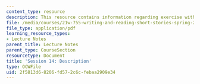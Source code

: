 ```yaml
---
content_type: resource
description: This resource contains information regarding exercise with description.
file: /media/courses/21w-755-writing-and-reading-short-stories-spring-2012/2f5813d68206fd572c6cfebaa2909e34_MIT21W_755S12_ses14.pdf
file_type: application/pdf
learning_resource_types:
- Lecture Notes
parent_title: Lecture Notes
parent_type: CourseSection
resourcetype: Document
title: 'Session 14: Description'
type: OCWFile
uid: 2f5813d6-8206-fd57-2c6c-febaa2909e34
---
```


